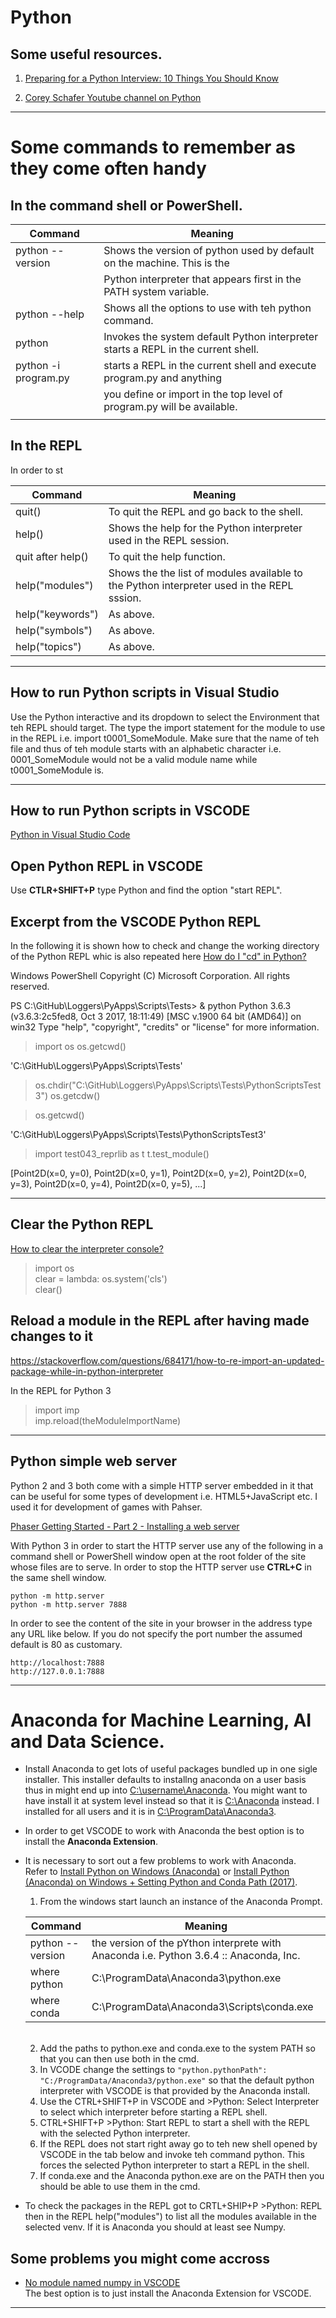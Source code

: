 
# Python

## Some useful resources.

1. [Preparing for a Python Interview: 10 Things You Should Know](https://www.youtube.com/watch?v=DEwgZNC-KyE)  

2. [Corey Schafer Youtube channel on Python](https://www.youtube.com/channel/UCCezIgC97PvUuR4_gbFUs5g)

***

# Some commands to remember as they come often handy

## In the command shell or PowerShell.

| Command               | Meaning                                                                            | 
|-----------------------|------------------------------------------------------------------------------------|
| python --version      | Shows the version of python used by default on the machine. This is the            |
|                       | Python interpreter that appears first in the PATH system variable.                 | 
| python --help         | Shows all the options to use with teh python command.                              |
| python                | Invokes the system default Python interpreter starts a REPL in the current shell.  |
| python -i program.py  | starts a REPL in the current shell and execute program.py and anything  |
|                       | you define or import in the top level of program.py will be available.  |
|                       |                                                                         |

## In the REPL

In order to st

| Command               | Meaning                                                                 | 
|-----------------------|-------------------------------------------------------------------------|
| quit()                | To quit the REPL and go back to the shell.                              |
| help()                | Shows the help for the Python interpreter used in the REPL session.     |
| quit after help()     | To quit the help function.                                              |
| help("modules")       | Shows the the list of modules available to the Python interpreter used in the REPL sssion.|
| help("keywords")      | As above.|
| help("symbols")       | As above.|
| help("topics")        | As above.|

***

## How to run Python scripts in Visual Studio

Use the Python interactive and its dropdown to select the Environment that teh REPL should target. The type the import statement for the module to use in the REPL i.e. import t0001_SomeModule. Make sure that the name of teh file and thus of teh module starts with an alphabetic character i.e. 0001_SomeModule would not be a valid module name while t0001_SomeModule is.

***

## How to run Python scripts in VSCODE

[Python in Visual Studio Code](https://code.visualstudio.com/docs/languages/python)  

## Open Python REPL in VSCODE

Use __CTLR+SHIFT+P__ type Python and find the option "start REPL".

## Excerpt from the VSCODE Python REPL

In the following it is shown how to check and change the working directory of the Python REPL whic is also repeated here [How do I "cd" in Python?](https://stackoverflow.com/questions/431684/how-do-i-cd-in-python)

Windows PowerShell
Copyright (C) Microsoft Corporation. All rights reserved.

PS C:\GitHub\Loggers\PyApps\Scripts\Tests> & python
Python 3.6.3 (v3.6.3:2c5fed8, Oct  3 2017, 18:11:49) [MSC v.1900 64 bit (AMD64)] on win32
Type "help", "copyright", "credits" or "license" for more information.

> import os
> os.getcwd()

'C:\\GitHub\\Loggers\\PyApps\\Scripts\\Tests'

> os.chdir("C:\\GitHub\\Loggers\\PyApps\\Scripts\\Tests\\PythonScriptsTest3")
> os.getcdw()

> os.getcwd()

'C:\\GitHub\\Loggers\\PyApps\\Scripts\\Tests\\PythonScriptsTest3'

> import test043_reprlib as t
> t.test_module()

[Point2D(x=0, y=0), Point2D(x=0, y=1), Point2D(x=0, y=2), Point2D(x=0, y=3), Point2D(x=0, y=4), Point2D(x=0, y=5), ...]

***

## Clear the Python REPL

[How to clear the interpreter console?](https://stackoverflow.com/questions/517970/how-to-clear-the-interpreter-console)

> import os  
> clear = lambda: os.system('cls')  
> clear()

## Reload a module in the REPL after having made changes to it

https://stackoverflow.com/questions/684171/how-to-re-import-an-updated-package-while-in-python-interpreter

In the REPL for Python 3

>import imp  
>imp.reload(theModuleImportName)

****

## Python simple web server

Python 2 and 3 both come with a simple HTTP server embedded in it that can be useful for some types of development i.e. HTML5+JavaScript etc. I used it for development of games with Pahser.

[Phaser Getting Started - Part 2 - Installing a web server](https://phaser.io/tutorials/getting-started-phaser3/part2)  

With Python 3 in order to start the HTTP server use any of the following in a command shell or PowerShell window open at the root folder of the site whose files are to serve. In order to stop the HTTP server use **CTRL+C** in the same shell window.

``` 
python -m http.server
python -m http.server 7888 

```

In order to see the content of the site in your browser in the address type any URL like below. If you do not specify the port number the assumed default is 80 as customary.

```
http://localhost:7888
http://127.0.0.1:7888
```

***

# Anaconda for Machine Learning, AI and Data Science.

- Install Anaconda to get lots of useful packages bundled up in one sigle installer. This installer defaults to installng anaconda on a user basis thus in might end up into [C:\username\Anaconda](). You might want to have install it at system level instead so that it is [C:\Anaconda]() instead. I installed for all users and it is in [C:\ProgramData\Anaconda3]().

- In order to get VSCODE to work with Anaconda the best option is to install the **Anaconda Extension**. 

- It is necessary to sort out a few problems to work with Anaconda.  
  Refer to [Install Python on Windows (Anaconda)](https://medium.com/@GalarnykMichael/install-python-on-windows-anaconda-c63c7c3d1444) or [Install Python (Anaconda) on Windows + Setting Python and Conda Path (2017)](https://www.youtube.com/watch?v=dgjEUcccRwM&t=327s).

    1. From the windows start launch an instance of the Anaconda Prompt.   
    
    |Command              | Meaning                                                                              |
    |---------------------|-----------------------------------------------------------------------------------------|
    | python --version    | the version of the pYthon interprete with Anaconda i.e. Python 3.6.4 :: Anaconda, Inc.|
    | where python        | C:\ProgramData\Anaconda3\python.exe |
    | where conda         | C:\ProgramData\Anaconda3\Scripts\conda.exe |  

    </br>

    2. Add the paths to python.exe and conda.exe to the system PATH so that you can then use both in the cmd.
    3. In VCODE change the settings to ```"python.pythonPath": "C:/ProgramData/Anaconda3/python.exe"``` so that the default python interpreter with VSCODE is that provided by the Anaconda install.
    4. Use the CTRL+SHIFT+P in VSCODE and >Python: Select Interpreter to select which interpreter before starting a REPL shell.
    4. CTRL+SHIFT+P >Python: Start REPL to start a shell with the REPL with the selected Python interpreter.
    5. If the REPL does not start right away go to teh new shell opened by VSCODE in the tab below and invoke teh command python. This forces the selected Python interpreter to start a REPL in the shell.
    6. If conda.exe and the Anaconda python.exe are on the PATH then you should be able to use them in the cmd.

- To check the packages in the REPL got to CRTL+SHIP+P >Python: REPL then in the REPL help("modules") to list all the modules available in the selected venv. If it is Anaconda you should at least see Numpy.


## Some problems you might come accross

- [No module named numpy in VSCODE](https://stackoverflow.com/questions/40185437/no-module-named-numpy-visual-studio-code)  
The best option is to just install the Anaconda Extension for VSCODE.



***





